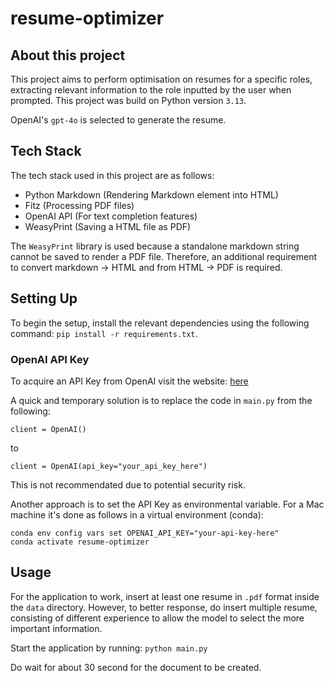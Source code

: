 # resume-optimizer

## About this project
This project aims to perform optimisation on resumes for a specific roles, extracting relevant information to the role inputted by the user when prompted. This project was build on Python version `3.13`.

OpenAI's `gpt-4o` is selected to generate the resume.

## Tech Stack
The tech stack used in this project are as follows:
- Python Markdown (Rendering Markdown element into HTML)
- Fitz (Processing PDF files)
- OpenAI API (For text completion features)
- WeasyPrint (Saving a HTML file as PDF)

The `WeasyPrint` library is used because a standalone markdown string cannot be saved to render a PDF file. Therefore, an additional requirement to convert markdown -> HTML and from HTML -> PDF is required.

## Setting Up
To begin the setup, install the relevant dependencies using the following command:
`pip install -r requirements.txt`.


### OpenAI API Key
To acquire an API Key from OpenAI visit the website: [here](https://platform.openai.com/docs/overview)

A quick and temporary solution is to replace the code in `main.py` from the following:

```
client = OpenAI()
```

to 

```
client = OpenAI(api_key="your_api_key_here")
```

This is not recommendated due to potential security risk.

Another approach is to set the API Key as environmental variable. For a Mac machine it's done as follows in a virtual environment (conda):

```
conda env config vars set OPENAI_API_KEY="your-api-key-here"
conda activate resume-optimizer
```

## Usage
For the application to work, insert at least one resume in `.pdf` format inside the `data` directory. However, to better response, do insert multiple resume, consisting of different experience to allow the model to select the more important information.

Start the application by running: `python main.py`

Do wait for about 30 second for the document to be created. 
